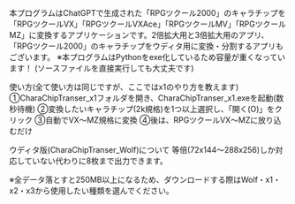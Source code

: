 本プログラムはChatGPTで生成された「RPGツクール2000」のキャラチップを「RPGツクールVX」「RPGツクールVXAce」「RPGツクールMV」「RPGツクールMZ」に変換するアプリケーションです。2倍拡大用と3倍拡大用のアプリ、「RPGツクール2000」のキャラチップをウディタ用に変換・分割するアプリもございます。
※本プログラムはPythonをexe化しているため容量が重くなっています！
(ソースファイルを直接実行しても大丈夫です)

使い方(全て使い方は同じですが、ここではx1のやり方を教えます)
①CharaChipTranser_x1フォルダを開き、CharaChipTranser_x1.exeを起動(数秒待機)
②変換したいキャラチップ(2k規格)を1つ以上選択し、「開く(O)」をクリック
③自動でVX～MZ規格に変換
④後は、RPGツクールVX～MZに放り込むだけ

ウディタ版(CharaChipTranser_Wolf)について
等倍(72x144～288x256)しか対応していない代わりに8枚まで出力できます。

※全データ落とすと250MB以上になるため、ダウンロードする際はWolf・x1・x2・x3から使用したい種類を選んでください。

